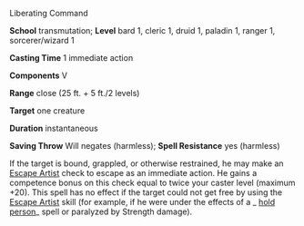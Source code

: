 Liberating Command

**School** transmutation; **Level** bard 1, cleric 1, druid 1, paladin 1, ranger 1, sorcerer/wizard 1

**Casting Time** 1 immediate action

**Components** V

**Range** close (25 ft. + 5 ft./2 levels)

**Target** one creature

**Duration** instantaneous

**Saving Throw** Will negates (harmless); **Spell Resistance** yes (harmless)

If the target is bound, grappled, or otherwise restrained, he may make an [Escape Artist](skills/escapeArtist#_escape-artist) check to escape as an immediate action. He gains a competence bonus on this check equal to twice your caster level (maximum +20). This spell has no effect if the target could not get free by using the [Escape Artist](skills/escapeArtist#_escape-artist) skill (for example, if he were under the effects of a _ [hold person](spells/holdPerson#_hold-person)_ spell or paralyzed by Strength damage).

